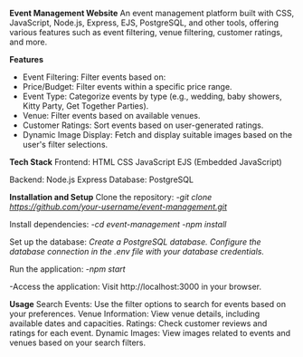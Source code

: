 
**Event Management Website**
An event management platform built with CSS, JavaScript, Node.js, Express, EJS, PostgreSQL, and other tools, offering various features such as event filtering, venue filtering, customer ratings, and more.

**Features**

 - Event Filtering: Filter events based on: 
 - Price/Budget: Filter events within a specific price range. 
 - Event Type: Categorize events by type (e.g., wedding, baby showers,
   Kitty Party, Get Together Parties).     
 - Venue: Filter events based on available venues.        
 - Customer Ratings: Sort events based on user-generated ratings.
 - Dynamic Image Display: Fetch and display suitable images based on the
   user's filter selections.

**Tech Stack**
Frontend:
HTML
CSS
JavaScript
EJS (Embedded JavaScript)

Backend:
Node.js
Express
Database:
PostgreSQL

**Installation and Setup**
Clone the repository:
-*git clone https://github.com/your-username/event-management.git*

Install dependencies:
*-cd event-management
-npm install*

Set up the database:
*Create a PostgreSQL database.
Configure the database connection in the .env file with your database credentials.*

Run the application:
*-npm start*

-Access the application:
Visit http://localhost:3000 in your browser.

**Usage**
Search Events: Use the filter options to search for events based on your preferences.
Venue Information: View venue details, including available dates and capacities.
Ratings: Check customer reviews and ratings for each event.
Dynamic Images: View images related to events and venues based on your search filters.
